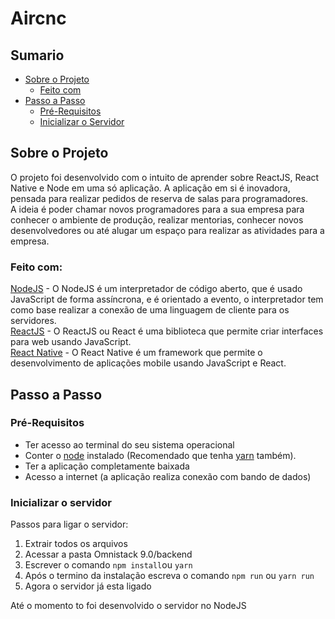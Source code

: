 # Aircnc

## Sumario

* [Sobre o Projeto](./#sobre-o-projeto)
  * [Feito com](./#feito-com)
* [Passo a Passo](./#passo-a-passo)
  * [Pré-Requisitos](./#pre-requisitos)
  * [Inicializar o Servidor](./#inicializar-o-servidor)

## Sobre o Projeto

O projeto foi desenvolvido com o intuito de aprender sobre ReactJS, React Native e Node em uma só aplicação. A aplicação em si é inovadora, pensada para realizar pedidos de reserva de salas para programadores.  
A ideia é poder chamar novos programadores para a sua empresa para conhecer o ambiente de produção, realizar mentorias, conhecer novos desenvolvedores ou até alugar um espaço para realizar as atividades para a empresa.

### Feito com:

[NodeJS](https://nodejs.org/en/) - O NodeJS é um interpretador de código aberto, que é usado JavaScript de forma assíncrona, e é orientado a evento, o interpretador tem como base realizar a conexão de uma linguagem de cliente para os servidores.  
[ReactJS](https://pt-br.reactjs.org) - O ReactJS ou React é uma biblioteca que permite criar interfaces para web usando JavaScript.  
[React Native](http://facebook.github.io/react-native/) -  O React Native é um framework que permite o desenvolvimento de aplicações mobile usando JavaScript e React.

## Passo a Passo

### Pré-Requisitos

* Ter acesso ao terminal do seu sistema operacional
* Conter o [node](https://nodejs.org) instalado \(Recomendado que tenha [yarn](https://yarnpkg.com/lang/en/) também\).
* Ter a aplicação completamente baixada
* Acesso a internet \(a aplicação realiza conexão com bando de dados\)

### Inicializar o servidor

Passos para ligar o servidor:

1. Extrair todos os arquivos
2. Acessar a pasta Omnistack 9.0/backend
3. Escrever o comando `npm install`ou `yarn`
4. Após o termino da instalação escreva o comando `npm run` ou `yarn run`
5. Agora o servidor já esta ligado

Até o momento to foi desenvolvido o servidor no NodeJS

